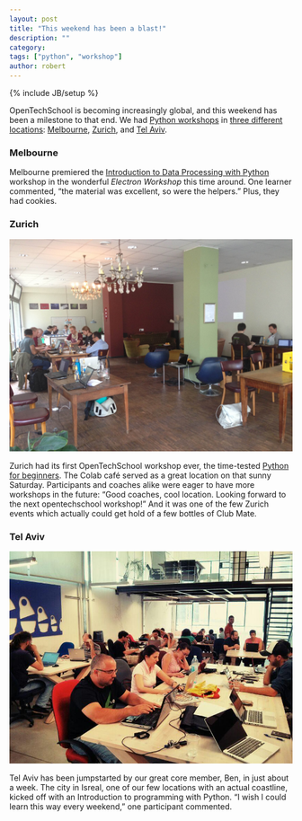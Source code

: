 ```yaml
---
layout: post
title: "This weekend has been a blast!"
description: ""
category: 
tags: ["python", "workshop"]
author: robert
---
```

{% include JB/setup %}

OpenTechSchool is becoming increasingly global, and this weekend has been a milestone to that end.  We had [Python workshops](http://python.opentechschool.org/) in [three different locations](https://twitter.com/OpenTechSchool/status/345797315841368064):  [Melbourne](http://www.meetup.com/OpenTechSchool-Melbourne/events/120751752/), [Zurich](http://www.meetup.com/opentechschool-zurich/events/116008182/), and [Tel Aviv](http://www.meetup.com/opentechschool-tel-aviv/events/123856622/).

### Melbourne

Melbourne premiered the [Introduction to Data Processing with Python](http://opentechschool.github.io/python-data-intro/) workshop in the wonderful *Electron Workshop* this time around.  One learner commented, “the material was excellent, so were the helpers.”  Plus, they had cookies.

### Zurich

![Colab, Zurich](/assets/content/2013-06-17-weekend/zurich.jpg)

Zurich had its first OpenTechSchool workshop ever, the time-tested [Python for beginners](http://opentechschool.github.io/python-beginners/).  The Colab café served as a great location on that sunny Saturday.  Participants and coaches alike were eager to have more workshops in the future:  “Good coaches, cool location. Looking forward to the next opentechschool workshop!”  And it was one of the few Zurich events which actually could get hold of a few bottles of Club Mate.

### Tel Aviv

![Hamifal, Tel Aviv](/assets/content/2013-06-17-weekend/telaviv.jpg)

Tel Aviv has been jumpstarted by our great core member, Ben, in just about a week.  The city in Isreal, one of our few locations with an actual coastline, kicked off with an Introduction to programming with Python.  “I wish I could learn this way every weekend,” one participant commented.
